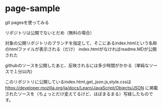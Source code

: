 # page-sample

git pagesを使ってみる

リポジトリは公開でないとだめ（無料の場合）

対象の公開リポジトリのブランチを指定して、そこにあるindex.htmlという名称のhtmlファイルが表示される（だけ）
index.htmlがなければreadme.MDが公開された

githubのソースを公開したあと、反映されるには多少時間がかかる（単純なソースで１分以内）

このリポジトリに公開しているindex.html,get_json.js,style.cssは　https://developer.mozilla.org/ja/docs/Learn/JavaScript/Objects/JSON に掲載されたソースを（ちょっとだけ変えてるけど、ほぼまるまる）写経したものです。
